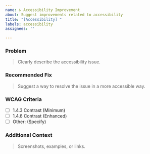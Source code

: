 ```yaml
---
name: ♿ Accessibility Improvement
about: Suggest improvements related to accessibility
title: "[Accessibility] "
labels: accessibility
assignees: ''

---
```


### Problem

> Clearly describe the accessibility issue.

### Recommended Fix

> Suggest a way to resolve the issue in a more accessible way.

### WCAG Criteria

- [ ] 1.4.3 Contrast (Minimum)
- [ ] 1.4.6 Contrast (Enhanced)
- [ ] Other: (Specify)

### Additional Context

> Screenshots, examples, or links. 